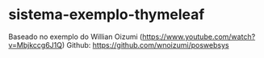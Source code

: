 # sistema-exemplo-thymeleaf
Baseado no exemplo do Willian Oizumi (https://www.youtube.com/watch?v=Mbjkccg6J1Q)
Github: https://github.com/wnoizumi/poswebsys